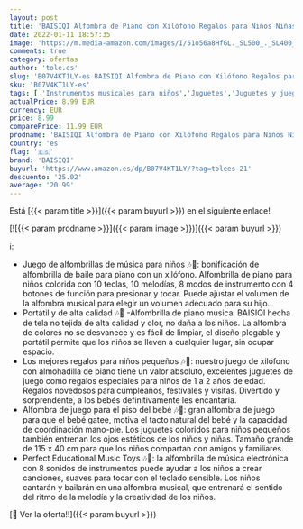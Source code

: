 ```yaml
---
layout: post
title: 'BAISIQI Alfombra de Piano con Xilófono Regalos para Niños Niñas 3 4 5 Años Alfombra Musical Juguete de Teclado para Infantil Bebe  115 x 40 CM '
date: 2022-01-11 18:57:35
image: 'https://m.media-amazon.com/images/I/51o56a8HfGL._SL500_._SL400_.jpg'
comments: true
category: ofertas
author: 'tole.es'
slug: 'B07V4KT1LY-es BAISIQI Alfombra de Piano con Xilófono Regalos para Niños...'
sku: 'B07V4KT1LY-es'
tags: [ 'Instrumentos musicales para niños','Juguetes','Juguetes y juegos','Pianos para niños','baisiqi','bebe', ]
actualPrice: 8.99 EUR
currency: EUR
price: 8.99
comparePrice: 11.99 EUR
prodname: 'BAISIQI Alfombra de Piano con Xilófono Regalos para Niños Niñas 3 4 5 Años Alfombra Musical Juguete de Teclado para Infantil Bebe  115 x 40 CM '
country: 'es'
flag: '🇪🇸'
brand: 'BAISIQI'
buyurl: 'https://www.amazon.es/dp/B07V4KT1LY/?tag=tolees-21'
descuento: '25.02'
average: '20.99'
---
```


Está [{{< param title >}}]({{< param buyurl >}}) en el siguiente enlace!

[![{{< param prodname >}}]({{< param image >}})]({{< param buyurl >}})

ℹ️:

- Juego de alfombrillas de música para niños 🎶🎹: bonificación de alfombrilla de baile para piano con un xilófono. Alfombrilla de piano para niños colorida con 10 teclas, 10 melodías, 8 modos de instrumento con 4 botones de función para presionar y tocar. Puede ajustar el volumen de la alfombra musical para elegir un volumen adecuado para su hijo.
- Portátil y de alta calidad 🎶🎹 -Alfombrilla de piano musical BAISIQI hecha de tela no tejida de alta calidad y olor, no daña a los niños. La alfombra de colores no se desvanece y es fácil de limpiar, el diseño plegable y portátil permite que los niños se lleven a cualquier lugar, sin ocupar espacio.
- Los mejores regalos para niños pequeños 🎶🎹: nuestro juego de xilófono con almohadilla de piano tiene un valor absoluto, excelentes juguetes de juego como regalos especiales para niños de 1 a 2 años de edad. Regalos novedosos para cumpleaños, festivales y visitas. Divertido y sorprendente, a los bebés definitivamente les encantaría.
- Alfombra de juego para el piso del bebé 🎶🎹: gran alfombra de juego para que el bebé gatee, motiva el tacto natural del bebé y la capacidad de coordinación mano-pie. Los juguetes coloridos para niños pequeños también entrenan los ojos estéticos de los niños y niñas. Tamaño grande de 115 x 40 cm para que los niños compartan con amigos y familiares.
- Perfect Educational Music Toys 🎶🎹: la alfombrilla de música electrónica con 8 sonidos de instrumentos puede ayudar a los niños a crear canciones, suaves para tocar con el teclado sensible. Los niños cantarán y bailarán en una alfombra musical, que entrenará el sentido del ritmo de la melodía y la creatividad de los niños.

[🛒 Ver la oferta!!]({{< param buyurl >}})
